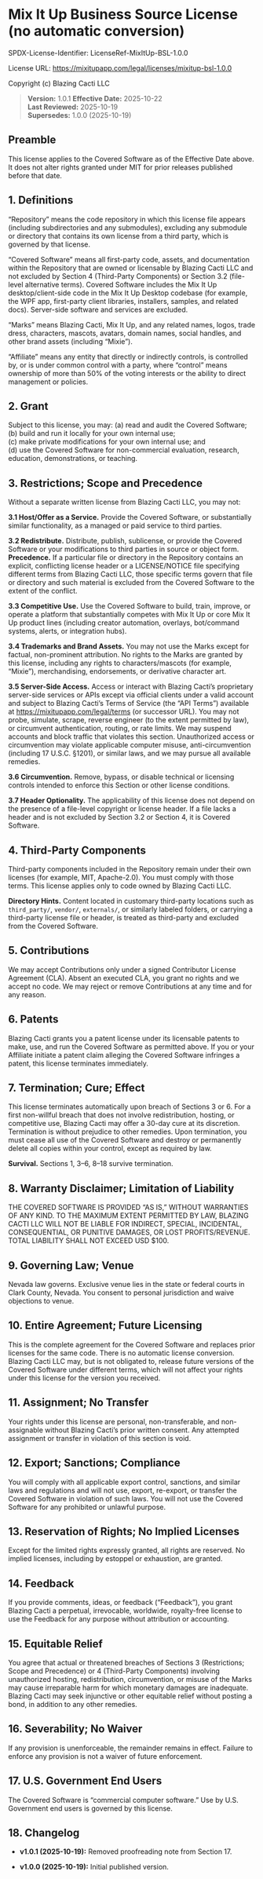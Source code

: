 # Mix It Up Business Source License (no automatic conversion)

SPDX-License-Identifier: LicenseRef-MixItUp-BSL-1.0.0

License URL: <https://mixitupapp.com/legal/licenses/mixitup-bsl-1.0.0>

Copyright (c) Blazing Cacti LLC

> **Version:** 1.0.1
> **Effective Date:** 2025-10-22  
> **Last Reviewed:** 2025-10-19  
> **Supersedes:** 1.0.0 (2025-10-19)

## Preamble

This license applies to the Covered Software as of the Effective Date above. It does not alter rights granted under MIT for prior releases published before that date.

## 1. Definitions

“Repository” means the code repository in which this license file appears (including subdirectories and any submodules), excluding any submodule or directory that contains its own license from a third party, which is governed by that license.

“Covered Software” means all first-party code, assets, and documentation within the Repository that are owned or licensable by Blazing Cacti LLC and not excluded by Section 4 (Third-Party Components) or Section 3.2 (file-level alternative terms). Covered Software includes the Mix It Up desktop/client-side code in the Mix It Up Desktop codebase (for example, the WPF app, first-party client libraries, installers, samples, and related docs). Server-side software and services are excluded.

“Marks” means Blazing Cacti, Mix It Up, and any related names, logos, trade dress, characters, mascots, avatars, domain names, social handles, and other brand assets (including “Mixie”).

“Affiliate” means any entity that directly or indirectly controls, is controlled by, or is under common control with a party, where “control” means ownership of more than 50% of the voting interests or the ability to direct management or policies.

## 2. Grant

Subject to this license, you may:
(a) read and audit the Covered Software;  
(b) build and run it locally for your own internal use;  
(c) make private modifications for your own internal use; and  
(d) use the Covered Software for non-commercial evaluation, research, education, demonstrations, or teaching.

## 3. Restrictions; Scope and Precedence

Without a separate written license from Blazing Cacti LLC, you may not:

**3.1 Host/Offer as a Service.** Provide the Covered Software, or substantially similar functionality, as a managed or paid service to third parties.

**3.2 Redistribute.** Distribute, publish, sublicense, or provide the Covered Software or your modifications to third parties in source or object form.  
**Precedence.** If a particular file or directory in the Repository contains an explicit, conflicting license header or a LICENSE/NOTICE file specifying different terms from Blazing Cacti LLC, those specific terms govern that file or directory and such material is excluded from the Covered Software to the extent of the conflict.

**3.3 Competitive Use.** Use the Covered Software to build, train, improve, or operate a platform that substantially competes with Mix It Up or core Mix It Up product lines (including creator automation, overlays, bot/command systems, alerts, or integration hubs).

**3.4 Trademarks and Brand Assets.** You may not use the Marks except for factual, non-prominent attribution. No rights to the Marks are granted by this license, including any rights to characters/mascots (for example, “Mixie”), merchandising, endorsements, or derivative character art.

**3.5 Server-Side Access.** Access or interact with Blazing Cacti’s proprietary server-side services or APIs except via official clients under a valid account and subject to Blazing Cacti’s Terms of Service (the “API Terms”) available at <https://mixitupapp.com/legal/terms> (or successor URL). You may not probe, simulate, scrape, reverse engineer (to the extent permitted by law), or circumvent authentication, routing, or rate limits. We may suspend accounts and block traffic that violates this section. Unauthorized access or circumvention may violate applicable computer misuse, anti-circumvention (including 17 U.S.C. §1201), or similar laws, and we may pursue all available remedies.

**3.6 Circumvention.** Remove, bypass, or disable technical or licensing controls intended to enforce this Section or other license conditions.

**3.7 Header Optionality.** The applicability of this license does not depend on the presence of a file-level copyright or license header. If a file lacks a header and is not excluded by Section 3.2 or Section 4, it is Covered Software.

## 4. Third-Party Components

Third-party components included in the Repository remain under their own licenses (for example, MIT, Apache-2.0). You must comply with those terms. This license applies only to code owned by Blazing Cacti LLC.

**Directory Hints.** Content located in customary third-party locations such as `third_party/`, `vendor/`, `externals/`, or similarly labeled folders, or carrying a third-party license file or header, is treated as third-party and excluded from the Covered Software.

## 5. Contributions

We may accept Contributions only under a signed Contributor License Agreement (CLA). Absent an executed CLA, you grant no rights and we accept no code. We may reject or remove Contributions at any time and for any reason.

## 6. Patents

Blazing Cacti grants you a patent license under its licensable patents to make, use, and run the Covered Software as permitted above. If you or your Affiliate initiate a patent claim alleging the Covered Software infringes a patent, this license terminates immediately.

## 7. Termination; Cure; Effect

This license terminates automatically upon breach of Sections 3 or 6. For a first non-willful breach that does not involve redistribution, hosting, or competitive use, Blazing Cacti may offer a 30-day cure at its discretion. Termination is without prejudice to other remedies. Upon termination, you must cease all use of the Covered Software and destroy or permanently delete all copies within your control, except as required by law.

**Survival.** Sections 1, 3–6, 8–18 survive termination.

## 8. Warranty Disclaimer; Limitation of Liability

THE COVERED SOFTWARE IS PROVIDED “AS IS,” WITHOUT WARRANTIES OF ANY KIND. TO THE MAXIMUM EXTENT PERMITTED BY LAW, BLAZING CACTI LLC WILL NOT BE LIABLE FOR INDIRECT, SPECIAL, INCIDENTAL, CONSEQUENTIAL, OR PUNITIVE DAMAGES, OR LOST PROFITS/REVENUE. TOTAL LIABILITY SHALL NOT EXCEED USD $100.

## 9. Governing Law; Venue

Nevada law governs. Exclusive venue lies in the state or federal courts in Clark County, Nevada. You consent to personal jurisdiction and waive objections to venue.

## 10. Entire Agreement; Future Licensing

This is the complete agreement for the Covered Software and replaces prior licenses for the same code. There is no automatic license conversion. Blazing Cacti LLC may, but is not obligated to, release future versions of the Covered Software under different terms, which will not affect your rights under this license for the version you received.

## 11. Assignment; No Transfer

Your rights under this license are personal, non-transferable, and non-assignable without Blazing Cacti’s prior written consent. Any attempted assignment or transfer in violation of this section is void.

## 12. Export; Sanctions; Compliance

You will comply with all applicable export control, sanctions, and similar laws and regulations and will not use, export, re-export, or transfer the Covered Software in violation of such laws. You will not use the Covered Software for any prohibited or unlawful purpose.

## 13. Reservation of Rights; No Implied Licenses

Except for the limited rights expressly granted, all rights are reserved. No implied licenses, including by estoppel or exhaustion, are granted.

## 14. Feedback

If you provide comments, ideas, or feedback (“Feedback”), you grant Blazing Cacti a perpetual, irrevocable, worldwide, royalty-free license to use the Feedback for any purpose without attribution or accounting.

## 15. Equitable Relief

You agree that actual or threatened breaches of Sections 3 (Restrictions; Scope and Precedence) or 4 (Third-Party Components) involving unauthorized hosting, redistribution, circumvention, or misuse of the Marks may cause irreparable harm for which monetary damages are inadequate. Blazing Cacti may seek injunctive or other equitable relief without posting a bond, in addition to any other remedies.

## 16. Severability; No Waiver

If any provision is unenforceable, the remainder remains in effect. Failure to enforce any provision is not a waiver of future enforcement.

## 17. U.S. Government End Users

The Covered Software is “commercial computer software.” Use by U.S. Government end users is governed by this license.

## 18. Changelog

- **v1.0.1 (2025-10-19):** Removed proofreading note from Section 17.

- **v1.0.0 (2025-10-19):** Initial published version.
